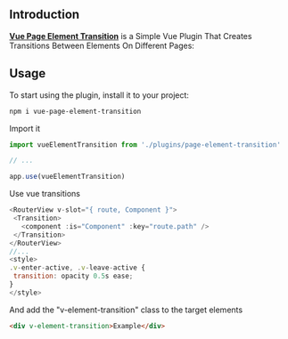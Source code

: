 ## Introduction

[**Vue Page Element Transition**](https://evansende.com) is a Simple Vue Plugin That Creates Transitions Between Elements On Different Pages:
<!-- ![](.github/demo.gif) -->

## Usage

To start using the plugin, install it to your project:

```bash
npm i vue-page-element-transition
```

Import it


```js
import vueElementTransition from './plugins/page-element-transition'

// ...

app.use(vueElementTransition)
```

Use vue transitions

```js
<RouterView v-slot="{ route, Component }">
 <Transition>
   <component :is="Component" :key="route.path" />
 </Transition>
</RouterView>
//...
<style>
.v-enter-active, .v-leave-active {
 transition: opacity 0.5s ease;
}
</style>
```

And add the "v-element-transition" class to the target elements

```html
<div v-element-transition>Example</div>
```